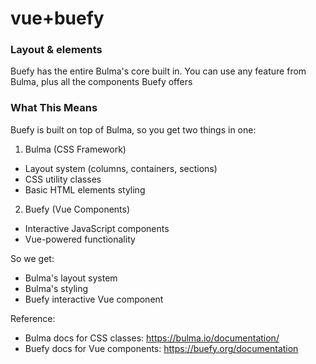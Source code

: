 # vue+buefy

### Layout & elements

Buefy has the entire Bulma's core built in. You can use any feature from Bulma, plus all the components Buefy offers

### What This Means

Buefy is built on top of Bulma, so you get two things in one:
1. Bulma (CSS Framework)

- Layout system (columns, containers, sections)
- CSS utility classes
- Basic HTML elements styling

2. Buefy (Vue Components)

- Interactive JavaScript components
- Vue-powered functionality

So we get:
- Bulma's layout system
- Bulma's styling
- Buefy interactive Vue component

Reference:
- Bulma docs for CSS classes: https://bulma.io/documentation/
- Buefy docs for Vue components: https://buefy.org/documentation
